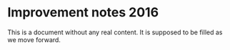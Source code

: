 Improvement notes 2016
========

This is a document without any real content. It is supposed to be filled as we
move forward.
